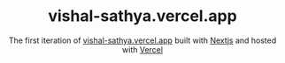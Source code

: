 
<h1 align="center">
  vishal-sathya.vercel.app
</h1>
<p align="center">
  The first iteration of <a href="https://vishal-sathya.vercel.app" target="_blank">vishal-sathya.vercel.app</a> built with <a href="https://nextjs.org/" target="_blank">Nextjs</a> and hosted with <a href="https://vercel.com/" target="_blank">Vercel</a>
</p>
